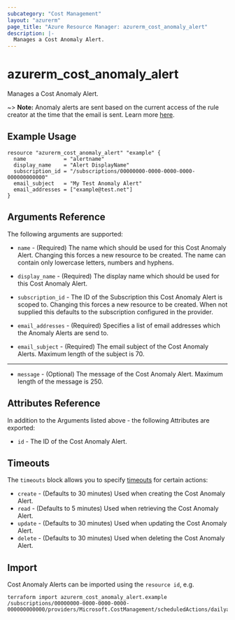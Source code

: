 ```yaml
---
subcategory: "Cost Management"
layout: "azurerm"
page_title: "Azure Resource Manager: azurerm_cost_anomaly_alert"
description: |-
  Manages a Cost Anomaly Alert.
---
```


# azurerm_cost_anomaly_alert

Manages a Cost Anomaly Alert.

~> **Note:** Anomaly alerts are sent based on the current access of the rule creator at the time that the email is sent. Learn more [here](https://learn.microsoft.com/en-us/azure/cost-management-billing/understand/analyze-unexpected-charges#create-an-anomaly-alert).

## Example Usage

```hcl
resource "azurerm_cost_anomaly_alert" "example" {
  name            = "alertname"
  display_name    = "Alert DisplayName"
  subscription_id = "/subscriptions/00000000-0000-0000-0000-000000000000"
  email_subject   = "My Test Anomaly Alert"
  email_addresses = ["example@test.net"]
}
```

## Arguments Reference

The following arguments are supported:

* `name` - (Required) The name which should be used for this Cost Anomaly Alert. Changing this forces a new resource to be created. The name can contain only lowercase letters, numbers and hyphens.

* `display_name` - (Required) The display name which should be used for this Cost Anomaly Alert.

* `subscription_id` - The ID of the Subscription this Cost Anomaly Alert is scoped to. Changing this forces a new resource to be created. When not supplied this defaults to the subscription configured in the provider.

* `email_addresses` - (Required) Specifies a list of email addresses which the Anomaly Alerts are send to.

* `email_subject` - (Required) The email subject of the Cost Anomaly Alerts. Maximum length of the subject is 70.



---

* `message` - (Optional) The message of the Cost Anomaly Alert. Maximum length of the message is 250.

## Attributes Reference

In addition to the Arguments listed above - the following Attributes are exported: 

* `id` - The ID of the Cost Anomaly Alert.

## Timeouts

The `timeouts` block allows you to specify [timeouts](https://www.terraform.io/language/resources/syntax#operation-timeouts) for certain actions:

* `create` - (Defaults to 30 minutes) Used when creating the Cost Anomaly Alert.
* `read` - (Defaults to 5 minutes) Used when retrieving the Cost Anomaly Alert.
* `update` - (Defaults to 30 minutes) Used when updating the Cost Anomaly Alert.
* `delete` - (Defaults to 30 minutes) Used when deleting the Cost Anomaly Alert.

## Import

Cost Anomaly Alerts can be imported using the `resource id`, e.g.

```shell
terraform import azurerm_cost_anomaly_alert.example /subscriptions/00000000-0000-0000-0000-000000000000/providers/Microsoft.CostManagement/scheduledActions/dailyanomalybyresourcegroup
```
